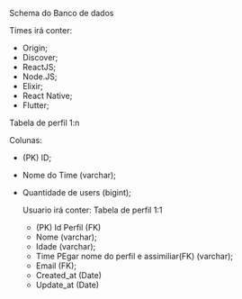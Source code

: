  Schema do Banco de dados

 Times irá conter:
 - Origin;
 - Discover;
 - ReactJS;
 - Node.JS;
 - Elixir;
 - React Native;
 - Flutter;

 Tabela de perfil 1:n

Colunas: 
- (PK) ID;
- Nome do Time (varchar);
- Quantidade de users (bigint);




  Usuario irá conter:
  Tabela de perfil 1:1

  - (PK) Id Perfil (FK)
  - Nome (varchar);
  - Idade (varchar);
  - Time  PEgar nome do perfil e assimiliar(FK) (varchar);
  - Email (FK);
  - Created_at (Date)
  - Update_at (Date)

